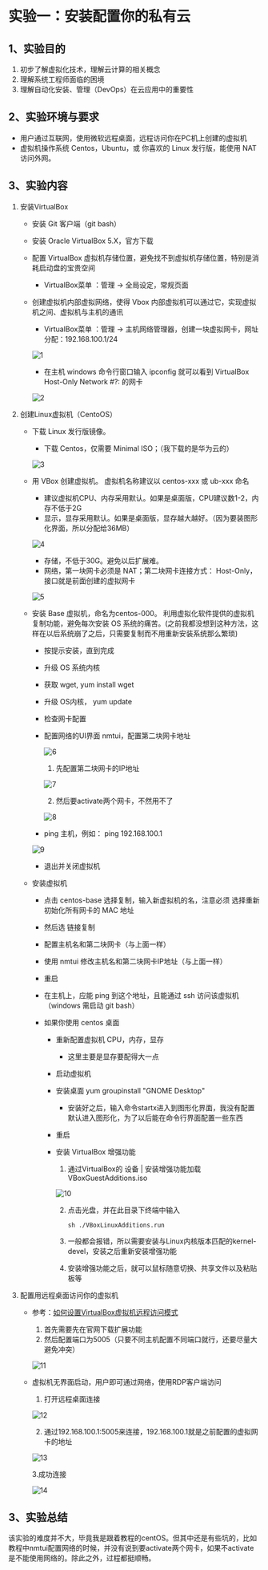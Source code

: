 # 实验一：安装配置你的私有云

## 1、实验目的
1. 初步了解虚拟化技术，理解云计算的相关概念
2. 理解系统工程师面临的困境
3. 理解自动化安装、管理（DevOps）在云应用中的重要性

## 2、实验环境与要求
* 用户通过互联网，使用微软远程桌面，远程访问你在PC机上创建的虚拟机
* 虚拟机操作系统 Centos，Ubuntu，或 你喜欢的 Linux 发行版，能使用 NAT 访问外网。

## 3、实验内容
1. 安装VirtualBox
    * 安装 Git 客户端（git bash）
    * 安装 Oracle VirtualBox 5.X，官方下载
    * 配置 VirtualBox 虚拟机存储位置，避免找不到虚拟机存储位置，特别是消耗启动盘的宝贵空间
        * VirtualBox菜单 ：管理 -> 全局设定，常规页面
    * 创建虚拟机内部虚拟网络，使得 Vbox 内部虚拟机可以通过它，实现虚拟机之间、虚拟机与主机的通讯
        * VirtualBox菜单 ：管理 -> 主机网络管理器，创建一块虚拟网卡，网址分配：192.168.100.1/24

        ![1](img/1.png)

        * 在主机 windows 命令行窗口输入 ipconfig 就可以看到 VirtualBox Host-Only Network #?: 的网卡

        ![2](img/2.png)

2. 创建Linux虚拟机（CentoOS）
    * 下载 Linux 发行版镜像。
        * 下载 Centos，仅需要 Minimal ISO；（我下载的是华为云的）

        ![3](img/3.png)

    * 用 VBox 创建虚拟机。 虚拟机名称建议以 centos-xxx 或 ub-xxx 命名
        * 建议虚拟机CPU、内存采用默认。如果是桌面版，CPU建议数1-2，内存不低于2G
        * 显示，显存采用默认。如果是桌面版，显存越大越好。（因为要装图形化界面，所以分配给36MB）

        ![4](img/4.png)

        * 存储，不低于30G。避免以后扩展难。
        * 网络，第一块网卡必须是 NAT；第二块网卡连接方式： Host-Only，接口就是前面创建的虚拟网卡

        ![5](img/5.png)

    * 安装 Base 虚拟机，命名为centos-000。 利用虚拟化软件提供的虚拟机复制功能，避免每次安装 OS 系统的痛苦。(之前我都没想到这种方法，这样在以后系统崩了之后，只需要复制而不用重新安装系统那么繁琐)
        * 按提示安装，直到完成
        * 升级 OS 系统内核
        * 获取 wget, yum install wget
        * 升级 OS内核， yum update
        * 检查网卡配置
        * 配置网络的UI界面 nmtui，配置第二块网卡地址
            
            ![6](img/6.png)

            1. 先配置第二块网卡的IP地址

            ![7](img/7.png)

            2. 然后要activate两个网卡，不然用不了

            ![8](img/8.png)

        * ping 主机，例如： ping 192.168.100.1

        ![9](img/9.png)

        * 退出并关闭虚拟机

    * 安装虚拟机
        * 点击 centos-base 选择复制，输入新虚拟机的名，注意必须 选择重新初始化所有网卡的 MAC 地址
        * 然后选 链接复制
        * 配置主机名和第二块网卡（与上面一样）
        * 使用 nmtui 修改主机名和第二块网卡IP地址（与上面一样）
        * 重启
        * 在主机上，应能 ping 到这个地址，且能通过 ssh 访问该虚拟机（windows 需启动 git bash）

        * 如果你使用 centos 桌面
            * 重新配置虚拟机 CPU，内存，显存
                * 这里主要是显存要配得大一点
            * 启动虚拟机
            * 安装桌面 yum groupinstall "GNOME Desktop"
                * 安装好之后，输入命令startx进入到图形化界面，我没有配置默认进入图形化，为了以后能在命令行界面配置一些东西
            * 重启
            * 安装 VirtualBox 增强功能
                1. 通过VirtualBox的 设备 | 安装增强功能加载VBoxGuestAdditions.iso

                ![10](img/10.png)

                2. 点击光盘，并在此目录下终端中输入

                    ```sh ./VBoxLinuxAdditions.run```

                3. 一般都会报错，所以需要安装与Linux内核版本匹配的kernel-devel，安装之后重新安装增强功能

                4. 安装增强功能之后，就可以鼠标随意切换、共享文件以及粘贴板等
3. 配置用远程桌面访问你的虚拟机
    * 参考：[如何设置VirtualBox虚拟机远程访问模式](https://www.jianshu.com/p/6f0f35fa2c4f)
        1. 首先需要先在官网下载扩展功能
        2. 然后配置端口为5005（只要不同主机配置不同端口就行，还要尽量大避免冲突）

        ![11](img/11.png)

    * 虚拟机无界面启动，用户即可通过网络，使用RDP客户端访问
        1. 打开远程桌面连接

        ![12](img/12.png)

        2. 通过192.168.100.1:5005来连接，192.168.100.1就是之前配置的虚拟网卡的地址

        ![13](img/13.png)

        3.成功连接

        ![14](img/14.png)

## 3、实验总结
该实验的难度并不大，毕竟我是跟着教程的centOS。但其中还是有些坑的，比如教程中nmtui配置网络的时候，并没有说到要activate两个网卡，如果不activate是不能使用网络的。除此之外，过程都挺顺畅。